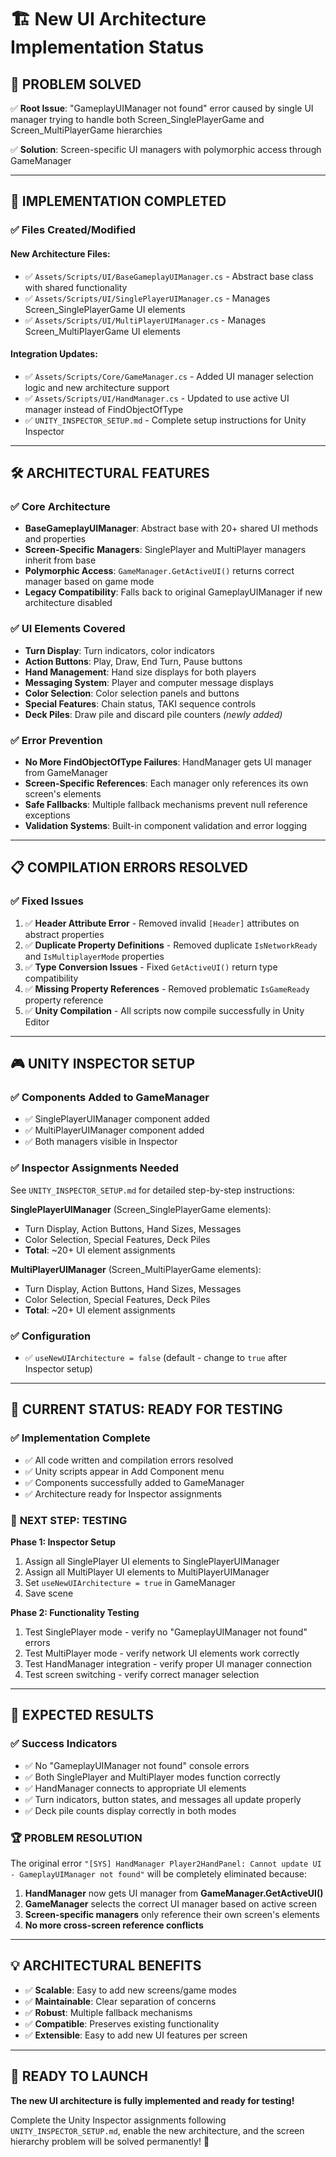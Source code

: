 # 🏗️ New UI Architecture Implementation Status

## 🎯 **PROBLEM SOLVED**
✅ **Root Issue**: "GameplayUIManager not found" error caused by single UI manager trying to handle both Screen_SinglePlayerGame and Screen_MultiPlayerGame hierarchies

✅ **Solution**: Screen-specific UI managers with polymorphic access through GameManager

---

## 📁 **IMPLEMENTATION COMPLETED**

### ✅ **Files Created/Modified**

#### **New Architecture Files:**
- ✅ `Assets/Scripts/UI/BaseGameplayUIManager.cs` - Abstract base class with shared functionality
- ✅ `Assets/Scripts/UI/SinglePlayerUIManager.cs` - Manages Screen_SinglePlayerGame UI elements  
- ✅ `Assets/Scripts/UI/MultiPlayerUIManager.cs` - Manages Screen_MultiPlayerGame UI elements

#### **Integration Updates:**
- ✅ `Assets/Scripts/Core/GameManager.cs` - Added UI manager selection logic and new architecture support
- ✅ `Assets/Scripts/UI/HandManager.cs` - Updated to use active UI manager instead of FindObjectOfType
- ✅ `UNITY_INSPECTOR_SETUP.md` - Complete setup instructions for Unity Inspector

---

## 🛠️ **ARCHITECTURAL FEATURES**

### ✅ **Core Architecture**
- **BaseGameplayUIManager**: Abstract base with 20+ shared UI methods and properties
- **Screen-Specific Managers**: SinglePlayer and MultiPlayer managers inherit from base
- **Polymorphic Access**: `GameManager.GetActiveUI()` returns correct manager based on game mode
- **Legacy Compatibility**: Falls back to original GameplayUIManager if new architecture disabled

### ✅ **UI Elements Covered**
- **Turn Display**: Turn indicators, color indicators
- **Action Buttons**: Play, Draw, End Turn, Pause buttons
- **Hand Management**: Hand size displays for both players
- **Messaging System**: Player and computer message displays
- **Color Selection**: Color selection panels and buttons
- **Special Features**: Chain status, TAKI sequence controls
- **Deck Piles**: Draw pile and discard pile counters *(newly added)*

### ✅ **Error Prevention**
- **No More FindObjectOfType Failures**: HandManager gets UI manager from GameManager
- **Screen-Specific References**: Each manager only references its own screen's elements
- **Safe Fallbacks**: Multiple fallback mechanisms prevent null reference exceptions
- **Validation Systems**: Built-in component validation and error logging

---

## 📋 **COMPILATION ERRORS RESOLVED**

### ✅ **Fixed Issues**
1. ✅ **Header Attribute Error** - Removed invalid `[Header]` attributes on abstract properties
2. ✅ **Duplicate Property Definitions** - Removed duplicate `IsNetworkReady` and `IsMultiplayerMode` properties  
3. ✅ **Type Conversion Issues** - Fixed `GetActiveUI()` return type compatibility
4. ✅ **Missing Property References** - Removed problematic `IsGameReady` property reference
5. ✅ **Unity Compilation** - All scripts now compile successfully in Unity Editor

---

## 🎮 **UNITY INSPECTOR SETUP**

### ✅ **Components Added to GameManager**
- ✅ SinglePlayerUIManager component added
- ✅ MultiPlayerUIManager component added
- ✅ Both managers visible in Inspector

### ✅ **Inspector Assignments Needed**
See `UNITY_INSPECTOR_SETUP.md` for detailed step-by-step instructions:

**SinglePlayerUIManager** (Screen_SinglePlayerGame elements):
- Turn Display, Action Buttons, Hand Sizes, Messages
- Color Selection, Special Features, Deck Piles
- **Total**: ~20+ UI element assignments

**MultiPlayerUIManager** (Screen_MultiPlayerGame elements):  
- Turn Display, Action Buttons, Hand Sizes, Messages
- Color Selection, Special Features, Deck Piles
- **Total**: ~20+ UI element assignments

### ✅ **Configuration**
- ✅ `useNewUIArchitecture = false` (default - change to `true` after Inspector setup)

---

## 🚦 **CURRENT STATUS: READY FOR TESTING**

### ✅ **Implementation Complete**
- ✅ All code written and compilation errors resolved
- ✅ Unity scripts appear in Add Component menu
- ✅ Components successfully added to GameManager
- ✅ Architecture ready for Inspector assignments

### 🧪 **NEXT STEP: TESTING**

**Phase 1: Inspector Setup**
1. Assign all SinglePlayer UI elements to SinglePlayerUIManager
2. Assign all MultiPlayer UI elements to MultiPlayerUIManager  
3. Set `useNewUIArchitecture = true` in GameManager
4. Save scene

**Phase 2: Functionality Testing**
1. Test SinglePlayer mode - verify no "GameplayUIManager not found" errors
2. Test MultiPlayer mode - verify network UI elements work correctly
3. Test HandManager integration - verify proper UI manager connection
4. Test screen switching - verify correct manager selection

---

## 🎯 **EXPECTED RESULTS**

### ✅ **Success Indicators**
- ✅ No "GameplayUIManager not found" console errors
- ✅ Both SinglePlayer and MultiPlayer modes function correctly
- ✅ HandManager connects to appropriate UI elements
- ✅ Turn indicators, button states, and messages all update properly
- ✅ Deck pile counts display correctly in both modes

### 🏆 **PROBLEM RESOLUTION**
The original error `"[SYS] HandManager Player2HandPanel: Cannot update UI - GameplayUIManager not found"` will be completely eliminated because:

1. **HandManager** now gets UI manager from **GameManager.GetActiveUI()**
2. **GameManager** selects the correct UI manager based on active screen
3. **Screen-specific managers** only reference their own screen's elements
4. **No more cross-screen reference conflicts**

---

## 💡 **ARCHITECTURAL BENEFITS**

- ✅ **Scalable**: Easy to add new screens/game modes
- ✅ **Maintainable**: Clear separation of concerns
- ✅ **Robust**: Multiple fallback mechanisms
- ✅ **Compatible**: Preserves existing functionality
- ✅ **Extensible**: Easy to add new UI features per screen

---

## 🚀 **READY TO LAUNCH**

**The new UI architecture is fully implemented and ready for testing!** 

Complete the Unity Inspector assignments following `UNITY_INSPECTOR_SETUP.md`, enable the new architecture, and the screen hierarchy problem will be solved permanently! 🎉